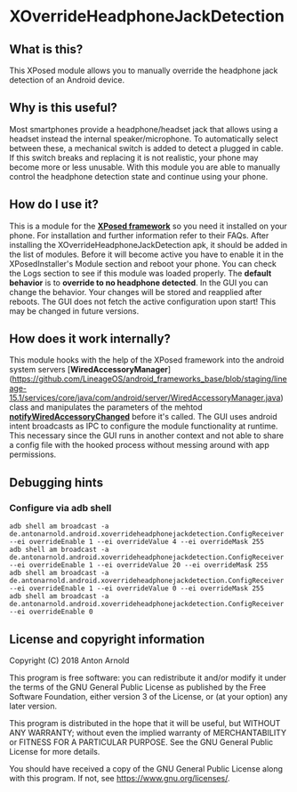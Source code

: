# XOverrideHeadphoneJackDetection

## What is this?
This XPosed module allows you to manually override the headphone jack detection of an Android device.

## Why is this useful?
Most smartphones provide a headphone/headset jack that allows using a headset instead the internal speaker/microphone.
To automatically select between these, a mechanical switch is added to detect a plugged in cable.
If this switch breaks and replacing it is not realistic, your phone may become more or less unusable.
With this module you are able to manually control the headphone detection state and continue using your phone.

## How do I use it?
This is a module for the
[**XPosed framework**](https://forum.xda-developers.com/xposed/xposed-installer-versions-changelog-t2714053)
so you need it installed on your phone. For installation and further information refer to their FAQs.
After installing the XOverrideHeadphoneJackDetection apk, it should be added in the list of modules.
Before it will become active you have to enable it in the XPosedInstaller's Module section and reboot your phone.
You can check the Logs section to see if this module was loaded properly.
The **default behavior** is to **override to no headphone detected**.
In the GUI you can change the behavior. Your changes will be stored and reapplied after reboots.
The GUI does not fetch the active configuration upon start! This may be changed in future versions.

## How does it work internally?
This module hooks with the help of the XPosed framework into the android system servers
[**WiredAccessoryManager**] (https://github.com/LineageOS/android_frameworks_base/blob/staging/lineage-15.1/services/core/java/com/android/server/WiredAccessoryManager.java)
class and manipulates the parameters of the mehtod
[**notifyWiredAccessoryChanged**](https://github.com/LineageOS/android_frameworks_base/blob/staging/lineage-15.1/services/core/java/com/android/server/WiredAccessoryManager.java#L122)
before it's called.
The GUI uses android intent broadcasts as IPC to configure the module functionality at runtime.
This necessary since the GUI runs in another context and not able to share a config file with the hooked process without messing around with app permissions.

## Debugging hints
### Configure via adb shell
```
adb shell am broadcast -a de.antonarnold.android.xoverrideheadphonejackdetection.ConfigReceiver --ei overrideEnable 1 --ei overrideValue 4 --ei overrideMask 255
adb shell am broadcast -a de.antonarnold.android.xoverrideheadphonejackdetection.ConfigReceiver --ei overrideEnable 1 --ei overrideValue 20 --ei overrideMask 255
adb shell am broadcast -a de.antonarnold.android.xoverrideheadphonejackdetection.ConfigReceiver --ei overrideEnable 1 --ei overrideValue 0 --ei overrideMask 255
adb shell am broadcast -a de.antonarnold.android.xoverrideheadphonejackdetection.ConfigReceiver --ei overrideEnable 0
```

## License and copyright information
Copyright (C) 2018  Anton Arnold

This program is free software: you can redistribute it and/or modify
it under the terms of the GNU General Public License as published by
the Free Software Foundation, either version 3 of the License, or
(at your option) any later version.

This program is distributed in the hope that it will be useful,
but WITHOUT ANY WARRANTY; without even the implied warranty of
MERCHANTABILITY or FITNESS FOR A PARTICULAR PURPOSE.  See the
GNU General Public License for more details.

You should have received a copy of the GNU General Public License
along with this program.  If not, see <https://www.gnu.org/licenses/>.